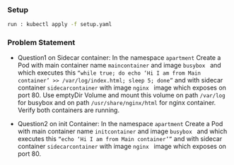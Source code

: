 ### Setup 
```sh
run : kubectl apply -f setup.yaml
```

### Problem Statement

- Question1 on Sidecar container: In the namespace ``` apartment ``` Create a Pod with main container  name ``` maincontainer ```  and image ```busybox ``` and which executes this ``` “while true; do echo ‘Hi I am from Main container’ >> /var/log/index.html; sleep 5; done” ``` and with sidecar container ``` sidecarcontainer ``` with image ```nginx ``` image which exposes on port 80. Use emptyDir Volume and mount this volume on path ``` /var/log ``` for busybox and on path ``` /usr/share/nginx/html ``` for nginx container. Verify both containers are running.

- Question2 on init Container: In the namespace ``` apartment ``` Create a Pod with main container name ``` initcontainer ```  and image ```busybox ``` and which executes this ``` “echo ‘Hi I am from Main container’” ``` and with sidecar container ``` sidecarcontainer ``` with image ```nginx ``` image which exposes on port 80.